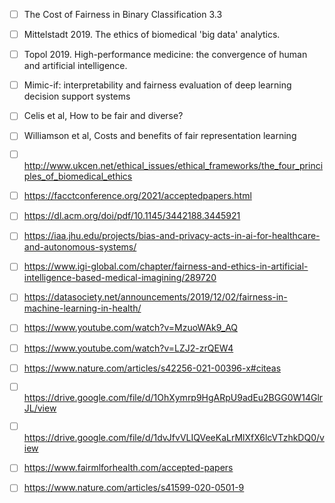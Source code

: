  - [ ] The Cost of Fairness in Binary Classification 3.3  
 - [ ] Mittelstadt 2019. The ethics of biomedical 'big data' analytics.  
 - [ ] Topol 2019. High-performance medicine: the convergence of human and artificial intelligence.  
 - [ ] Mimic-if: interpretability and fairness evaluation of deep learning decision support systems  
 - [ ] Celis et al, How to be fair and diverse?  
 - [ ] Williamson et al, Costs and benefits of fair representation learning  
 - [ ] http://www.ukcen.net/ethical_issues/ethical_frameworks/the_four_principles_of_biomedical_ethics  
 - [ ] https://facctconference.org/2021/acceptedpapers.html  
 - [ ] https://dl.acm.org/doi/pdf/10.1145/3442188.3445921  
 - [ ] https://iaa.jhu.edu/projects/bias-and-privacy-acts-in-ai-for-healthcare-and-autonomous-systems/  
 - [ ] https://www.igi-global.com/chapter/fairness-and-ethics-in-artificial-intelligence-based-medical-imagining/289720  
 - [ ] https://datasociety.net/announcements/2019/12/02/fairness-in-machine-learning-in-health/  
 - [ ] https://www.youtube.com/watch?v=MzuoWAk9_AQ  
 - [ ] https://www.youtube.com/watch?v=LZJ2-zrQEW4  
 - [ ] https://www.nature.com/articles/s42256-021-00396-x#citeas  
 - [ ] https://drive.google.com/file/d/1OhXymrp9HgARpU9adEu2BGG0W14GlrJL/view  
 - [ ] https://drive.google.com/file/d/1dvJfvVLIQVeeKaLrMlXfX6lcVTzhkDQ0/view  
 - [ ] https://www.fairmlforhealth.com/accepted-papers  
 - [ ] https://www.nature.com/articles/s41599-020-0501-9  
 